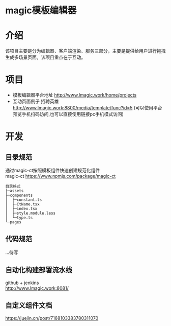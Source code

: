 # magic模板编辑器
# 介绍
该项目主要是分为编辑器、客户端渲染、服务三部分，主要是提供给用户进行拖拽生成多场景页面。该项目重点在于互动。
# 项目
* 模板编辑器平台地址 http://www.lmagic.work/home/projects
* 互动页面例子 招聘英雄 http://www.lmagic.work:8800/media/template/func?id=5 (可以使用平台预览手机扫码访问,也可以直接使用链接pc手机模式访问) 


# 开发
## 目录规范
通过magic-ct按照模板组件快速创建规范化组件 \
magic-ct https://www.npmjs.com/package/magic-ct

```
目录格式
├─assets
├─components
│  ├─constant.ts
│  ├─CtName.tsx
│  ├─index.tsx
│  ├─style.module.less
│  └─type.ts
└─pages
```

## 代码规范
...待写

## 自动化构建部署流水线
github + jenkins \
http://www.lmagic.work:8081/

## 自定义组件文档
https://juejin.cn/post/7168103383780311070
